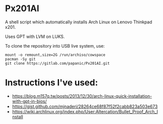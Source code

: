# Px201AI

A shell script which automatically installs Arch Linux on Lenovo Thinkpad x201.

Uses GPT with LVM on LUKS.

To clone the repository into USB live system, use:

```
mount -o remount,size=2G /run/archiso/cowspace
pacman -Sy git
git clone https://gitlab.com/papanic/Px201AI.git
```

# Instructions I've used:

* https://blog.m157q.tw/posts/2013/12/30/arch-linux-quick-installation-with-gpt-in-bios/
* https://gist.github.com/mjnaderi/28264ce68f87f52f2cabb823a503e673
* https://wiki.archlinux.org/index.php/User:Altercation/Bullet_Proof_Arch_Install